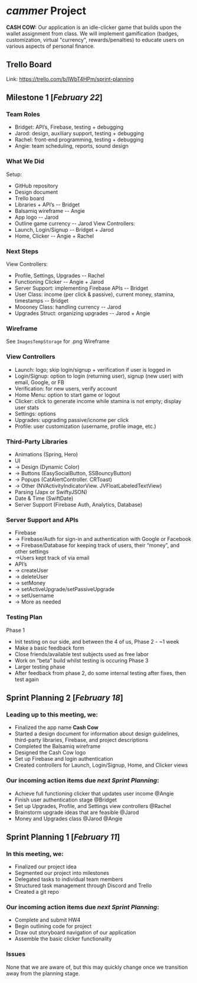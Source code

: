 # $cammer$ Project
**CASH COW:** Our application is an idle-clicker game that builds upon the wallet assignment from class. We will implement gamification (badges, customization, virtual "currency", rewards/penalties) to educate users on various aspects of personal finance.

## Trello Board
Link: https://trello.com/b/lWbT4HPm/sprint-planning

## Milestone 1 [*February 22*]
### Team Roles
- Bridget: API’s, Firebase, testing + debugging
- Jarod: design, auxiliary support, testing + debugging
- Rachel: front-end programming, testing + debugging
- Angie: team scheduling, reports, sound design

### What We Did
Setup: 
- GitHub repository
- Design document
- Trello board
- Libraries + API’s -- Bridget
- Balsamiq wireframe -- Angie
- App logo -- Jarod
- Outline game currency -- Jarod
View Controllers:
- Launch, Login/Signup -- Bridget + Jarod
- Home, Clicker -- Angie + Rachel

### Next Steps
View Controllers:
- Profile, Settings, Upgrades -- Rachel
- Functioning Clicker -- Angie + Jarod
- Server Support: implementing Firebase APIs -- Bridget
- User Class: income (per click & passive), current money, stamina, timestamps -- Bridget
- Moooney Class: handling currency -- Jarod
- Upgrades Struct: organizing upgrades -- Jarod + Angie

### Wireframe
See `ImagesTempStorage` for .png Wireframe

### View Controllers
- Launch: logo; skip login/signup + verification if user is logged in
- Login/Signup: option to login (returning user), signup (new user) with email, Google, or FB
- Verification: for new users, verify account
- Home Menu: option to start game or logout
- Clicker: click to generate income while stamina is not empty; display user stats
- Settings: options 
- Upgrades: upgrading passive/icnome per click
- Profile: user customization (username, profile image, etc.)

### Third-Party Libraries
- Animations (Spring, Hero)
- UI
- -> Design  (Dynamic Color)
- -> Buttons (EasySocialButton, SSBouncyButton)
- -> Popups (CatAlertController. CRToast)
- -> Other (NVActivityIndicatorView. JVFloatLabeledTextView)
- Parsing (Japx or SwiftyJSON)
- Date & Time (SwiftDate)
- Server Support (Firebase Auth, Analytics, Database)

### Server Support and APIs
- Firebase
- -> Firebase/Auth for sign-in and authentication with Google or Facebook
- -> Firebase/Database for keeping track of users, their “money”, and other settings
- ->Users kept track of via email
- API’s
- -> createUser
- -> deleteUser
- -> setMoney
- -> setActiveUpgrade/setPassiveUpgrade
- -> setUsername
- -> More as needed

### Testing Plan
Phase 1
- Init testing on our side, and between the 4 of us,
Phase 2 - ~1 week
- Make a basic feedback form
- Close friends/available test subjects used as free labor
- Work on “beta” build whilst testing is occuring
Phase 3
- Larger testing phase
- After feedback from phase 2, do some internal testing after fixes, then test again


## Sprint Planning 2 [*February 18*]
### Leading up to this meeting, we:
- Finalized the app name **Cash Cow**
- Started a design document for information about design guidelines, third-party libraries, Firebase, and project descriptions
- Completed the Balsamiq wireframe
- Designed the Cash Cow logo
- Set up Firebase and login authentication
- Created controllers for Launch, Login/Signup, Home, and Clicker views
### Our incoming action items due *next Sprint Planning*:
- Achieve full functioning clicker that updates user income @Angie
- Finish user authentication stage @Bridget
- Set up Upgrades, Profile, and Settings view controllers @Rachel
- Brainstorm upgrade ideas that are feasible @Jarod
- Money and Upgrades class @Jarod @Angie

## Sprint Planning 1 [*February 11*]
### In this meeting, we:
- Finalized our project idea
- Segmented our project into milestones
- Delegated tasks to individual team members
- Structured task management through Discord and Trello
- Created a git repo
### Our incoming action items due *next Sprint Planning*:
- Complete and submit HW4
- Begin outlining code for project
- Draw out storyboard navigation of our application
- Assemble the basic clicker functionality
### Issues
None that we are aware of, but this may quickly change once we transition away from the planning stage.

